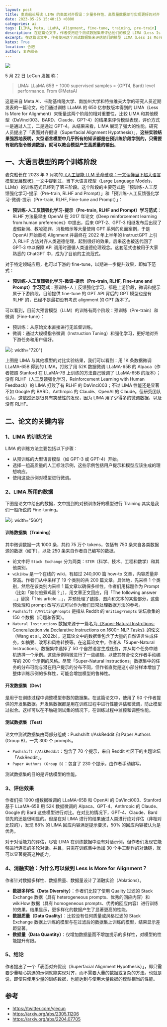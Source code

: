 ```yaml
---
layout: post
title: 麦克船长解读 LIMA 的表面对齐假设：少量多样性、高质量数据即可实现更好的对齐
date: 2023-05-26 15:40:13 +0800
categories: ai
tags: [LIMA, Meta, LLaMA, Alignment, fine-tune, training, pre-train]
description: 在这篇论文中，作者使用这个测试数据集来评估他们的模型 LIMA（Less Is More for Alignment）的性能，并将其与其他的语言模型进行比较。他们发现，尽管 LIMA 只在1000个示例上进行了微调，但它的性能仍然优于其他的语言模型。
excerpt: 在这篇论文中，作者使用这个测试数据集来评估他们的模型 LIMA（Less Is More for Alignment）的性能，并将其与其他的语言模型进行比较。他们发现，尽管 LIMA 只在1000个示例上进行了微调，但它的性能仍然优于其他的语言模型。
katex: True
location: 合肥
author: 麦克船长
---
```


![](/img/src2/2023/05/26/3.png)

5 月 22 日 LeCun 发推	称：

> LIMA: LLaMA 65B + 1000 supervised samples = {GPT4, Bard} level performance. From @MetaAI

这是来自 Meta AI、卡耐基梅隆大学、南加州大学和特拉维夫大学的研究人员近期发表的一篇论文，他们通过训练 LLaMA 的 650 亿参数版本得到的 LIMA（Less Is More for Alignment）来衡量这两个阶段的相对重要性，比较 LIMA 和其他模型（DaVinci003、BARD、Claude、GPT-4）的结果来评价模型表现，评价方式一是通过人工，二是通过 GPT-4。从结果来看，LIMA 展现了强大的性能。研究人员提出了「表面对齐假设（Superfacial Alignment Hypothesis）」，**这些实验结果强烈地表明，大型语言模型中几乎所有的知识都是在预训练阶段学到的，只需要有限的指令微调数据，就可以教会模型产生高质量的输出**。

## 一、大语言模型的两个训练阶段

麦克船长在 2023 年 3 月初的[《人工智能 LLM 革命破晓：一文读懂当下超大语言模型发展现状》](https://www.mikecaptain.com/2023/03/06/captain-aigc-2-llm/)一文中提到过，当下大语言模型（Large Language Models，LLMs）的训练范式已经到了第三阶段。这个阶段的主要范式是「预训练-人工反馈强化学习-提示（Pre-train, RLHF and Prompt）」和「预训练-人工反馈强化学习-微调-提示（Pre-train, RLHF, Fine-tune and Prompt）」：

* **预训练-人工反馈强化学习-提示（Pre-train, RLHF and Prompt）学习范式**：RLHF 方法最早由 OpenAI 在 2017 年论文《Deep reinforcement learning from human preferences》中提出，后来 GPT-2、GPT-3 相继发布后出现了虚假新闻、教唆犯罪、消极暗示等大量使用 GPT 系列的负面案例，于是 OpenAI 开始重视 Alignment 并最终在 2022 年上半年的 InstructGPT 上引入 RLHF 方法对齐人类道德伦理，起到很好的效果，后来这也被迭代回了 GPT-3 中以保障 API 调用时遵循人类道德伦理观念。这套范式也被用于大家熟悉的 ChatGPT 中，成为了目前的主流范式。

对于特定领域应用，也可以下游的 fine-tune，以期进一步提升效果，即如下范式：

* **预训练-人工反馈强化学习-微调-提示（Pre-train, RLHF, Fine-tune and Prompt）学习范式**：预训练-人工反馈强化学习，都是上游阶段，微调和提示属于下游阶段。目前提供 fine-tune 的 GPT API 背后的 GPT 模型也是有 RLHF 的，已经不是最初没有考虑 alignment 的 GPT 版本了。

可以看到，目前大预言模型（LLM）的训练有两个阶段：预训练（Pre-train）和微调（Fine-tune）：

* 预训练：从原始文本直接进行无监督训练。
* 微调：通过大规模指令微调（Instruction Tuning）和强化学习，更好地对齐下游任务和用户偏好。

![](/img/src2/2023/05/26/1.png){: width="720"}

上图是 LIMA 与其他模型的对比实验结果，我们可以看到：用 1K 条数据微调 LLaMA-65B 得到的 LIMA，打败了用 52K 数据微调 LLaMA-65B 的 Alpaca（作者按照 Stanford 在 LLaMA-7B 上训练的方法自己微调了 LLaMA-65B 的版本）；没有 RLHF（人工反馈强化学习，Reinforcement Learning with Human Feedback）的 LIMA 打败了有 RLHF 的 DaVinci003；不过 LIMA 性能还是显著不如 Google 的 BARD、Anthropic 的 Claude、OpenAI 的 Claude。但研究团队认为，这依然还是很具有突破性的发现，因为 LIMA 用了少得多的微调数据，以及没有 RLHF。

## 二、论文的关键内容

### 1、LIMA 的训练方法

LIMA 的训练方法主要包括以下步骤：

* 从预训练的大型语言模型（如 GPT-3 或 GPT-4）开始。
* 选择一组高质量的人工标注示例，这些示例包括用户提示和模型应该生成的理想响应。
* 使用这些示例对模型进行微调。

### 2、LIMA 所用的数据

下图是论文中给出的数据，文中提到的对预训练好的模型进行 Training 其实是我们一般所说的 Fine-tuning。

![](/img/src2/2023/05/26/2.png){: width="560"}

#### 训练数据集（Training）

其中微调数据一共 1000 条，共约 75 万个 tokens，包括有 750 条来自各类数据源的数据（如下），以及 250 条来自作者自己编写的数据。

* 论文中将 `Stack Exchange` 分为两类：`STEM`（科学、技术、工程和数学）和其他类别。
* `wikiHow` 是一个在线的 wiki，有超过 240,000 篇 how-to 文章，内容质量非常高。作者们从中采样了 19 个类别的共 200 篇文章。具体地，先采样 1 个类别，然后在该类别内采样 1 篇文章以确保多样性。作者们用标题作为 Prompt（比如「如何煎煮鸡蛋？」），用文章正文回应，用「The following answer ...」替换「This article ...」，并预处理了链接、图片和文本的某些部分，这些预处理和 prompt 改写方式可以作为我们日常处理数据方法的参考。
* `Pushshift r/WritingPrompts` 是指从 Reddit 的 `WritingPrompts` 论坛收集的 150 个数据（问题和答案）。
* `Natural Instructions` 数据来源于一篇名为[《Super-Natural Instrctions: Generalization via Declarative Instructions on 1600+ NLP Tasks》](https://arxiv.org/pdf/2204.07705.pdf)的论文（Wang et al., 2022b）。这篇论文中的数据集包含了大量的自然语言生成任务，如摘要、改写和风格转换等。在这篇论文中，作者从「Super-Natural Instructions」数据集中选择了 50 个自然语言生成任务，并从每个任务中随机选择一个示例。这些示例稍微进行了一些编辑，以使其符合论文作者手动编写的 200 个示例的风格。尽管「Super-Natural Instructions」数据集中的任务的分布可能与潜在用户提示的分布不同，但作者直觉是这小部分样本增加了整体训练示例的多样性，可能会增加模型的鲁棒性。

#### 开发数据集（Dev）

是用于在训练过程中调整模型参数的数据集。在这篇论文中，使用了 50 个作者提供的开发集数据。开发集数据都是用在训练过程中进行性能评估和微调，防止模型过拟合。这样可以在不触碰测试集的情况下，在训练过程中监控和调整性能。

#### 测试数据集（Test）

论文中测试数据集由两部分组成：Pushshift r/AskReddit 和 Paper Authors (Group B)，一共 300 个 prompts。

* `Pushshift r/AskReddit`：包含了 70 个提示，来自 Reddit 社区下的主题论坛「AskReddit」。
* `Paper Authors (Group B)`：包含了 230 个提示，由作者手动编写。

测试数据集的目的是评估模型的性能。

### 3、评估效果

作者们把 1000 组数据微调的 LLaMA-65B 和 OpenAI 的 DaVinci003、Stanford 基于 LLaMA-65B 用 52K 数据微调的 Alpaca、GPT-4、Anthropic 的 Claude、 Google 的 Bard 这些模型进行对比。在对比的情况下，GPT-4、Claude、Bard 领先的还是很明显的。但是在对 LIMA 进行的结果通过人类进行绝对评估（非相对比较的），发现 88% 的 LIMA 回应内容满足提示要求，50% 的回应内容被认为是优秀。

对于对话能力的评估，尽管 LIMA 在训练数据中没有对话示例，但作者们发现它能够进行连贯的多轮对话。并且，只需在训练集中添加 30 个手工制作的对话链，就可以显著提高这种能力。

### 4、消融实验：为什么可以做到 Less Is More for Alignment？

作者针对数据多样性、数据质量、数据量设计了消融实验（Ablations）。

* **数据多样性（Data Diversity）**：作者们比较了使用 Quality 过滤的 Stack Exchange 数据（具有 heterogeneous prompts、优秀的回应内容）和 wikiHow 数据（具有 homogeneous prompts、优秀的回应内容）进行训练的效果。结果显示，更多样化的数据产生了显著更高的性能。
* **数据质量（Data Quality）**：比较没有任何质量或风格过滤的 Stack Exchange 数据上训练的模型与在过滤后的数据集上训练的模型，结果显示差距显著。
* **数据量（Data Quantity）**：仅增加数据量而不增加提示的多样性，对模型的性能提升有限。

### 5、结论

作者提出了一个「表面对齐假设（Superfacial Alignment Hypothesis）」，即只需要少量精心挑选的示例就能实现对齐，而不需要大量的数据或复杂的方法。也就是说，即使只使用少量的训练数据，也能达到与使用大量数据的模型相当的性能。

## 参考

* https://twitter.com/ylecun
* https://arxiv.org/abs/2305.11206
* https://arxiv.org/abs/2204.07705